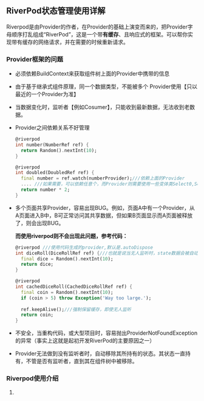 ## RiverPod状态管理使用详解

Riverpod是由Provider的作者，在Provider的基础上演变而来的，把Provider字母顺序打乱组成“RiverPod”，这是一个带**有缓存**、且响应式的框架。可以帮你实现带有缓存的网络请求，并在需要的时候重新请求。

### Provider框架的问题

- 必须依赖BuildContext来获取组件树上面的Provider中携带的信息

- 由于基于继承式组件原理，同一个数据类型，不能被多个 Provider使用【只以最近的一个Provider为准】

- 当数据变化时，监听者【例如Cosumer】，只能收到最新数据，无法收到老数据。

- Provider之间依赖关系不好管理

  ```dart
  @riverpod
  int number(NumberRef ref) {
    return Random().nextInt(10);
  }
  
  @riverpod
  int doubled(DoubledRef ref) {
    final number = ref.watch(numberProvider);///依赖上面的Provider
    .... ///如果需要，可以依赖任意个，而Provider则需要使用一些变体类Select0,Select1等来实现
    return number * 2;
  }
  ```

  

- 多个页面共享Provider，容易出现BUG。例如，页面A中有一个Provider，从A页面进入B中，B可正常访问其共享数据，但如果B页面显示而A页面被释放了，则会出现BUG。

  **而使用riverpod则不会出现此问题，参考代码：**

  ```dart
  @riverpod ///使用代码生成的provider,默认是.autoDispose
  int diceRoll(DiceRollRef ref) {///也就是说当无人监听时，state数据会被自动释放，一有人再使用，数据又会重新生成
    final dice = Random().nextInt(10);
    return dice;
  }
  
  @riverpod
  int cachedDiceRoll(CachedDiceRollRef ref) {
    final coin = Random().nextInt(10);
    if (coin > 5) throw Exception('Way too large.');
   
    ref.keepAlive();///强制保留缓存，即使无人监听
    return coin;
  }
  ```

- 不安全，当重构代码，或大型项目时，容易抛出ProviderNotFoundException的异常（事实上这就是起初开发RiverPod的主要原因之一）

- Provider无法做到没有监听者时，自动移除其所持有的状态。其状态一直持有，不管是否有监听者，直到其在组件树中被移除。

### Riverpod使用介绍

1. 

